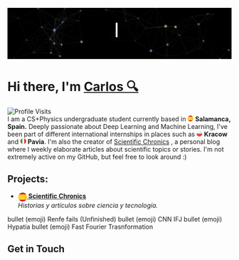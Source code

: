 <!--  -->
<!-- https://codesandbox.io/p/sandbox/readme-introgif-9fjo5?file=%2Fsrc%2Fmain.js%3A1%2C1-35%2C9-->
![Carlos Buustos](Resources/CarlosBuustos.gif)

<div>
  <h1>Hi there, I'm <a href="https://github.com/CarlosBuustos">Carlos 🔍</a></h1> 
  <!--  <img src="https://pronoun.cyou/x/y?subject=He&object=Him&height=20">  -->
  
</div>
<img src="https://img.shields.io/badge/Profile%20Visits-5437-blue?style=for-the-badge" alt="Profile Visits"/>
<!--  <img src="https://komarev.com/ghpvc/?username=CarlosBuustos&label=Profile%20Visits&style=for-the-badge&color=blue" alt="Profile Visits"/>   -->


<div> 
I am a CS+Physics undergraduate student currently based in <img src="Resources/espana.png" width="13"/> <b>Salamanca, Spain.</b> Deeply passionate about Deep Learning and Machine Learning, I've been part of different international internships in places such as  
 <img src="Resources/polonia.png" width="13"/> <b>Kracow</b> and <img src="Resources/italia.png" width="13"/> <b>Pavia</b>. I'm also the creator of <a href="https://carlosbustos.hashnode.dev/" target="_blank">Scientific Chronics</a>
, a personal blog where I weekly elaborate articles about scientific topics or stories. I'm not extremely active on my GitHub, but feel free to look around :)
</div>

<div>
   <h2>Projects:</h2>
   <ul>
  <li>
    <a href="https://carlosbustos.hashnode.dev/" target="_blank">
      <b>
        <img src="Resources/espana.png" width="20" style="vertical-align:middle;" alt="flag" />
        Scientific Chronics
      </b>
    </a>
    <br/>
    <i>Historias y artículos sobre ciencia y tecnología.</i>
  </li>
</ul>



   bullet (emoji) Renfe fails (Unfinished)
   bullet (emoji) CNN IFJ
   bullet (emoji) Hypatia 
   bullet (emoji) Fast Fourier Trasnformation
</div>

<div>
<h2>Get in Touch</h2>
</div>



